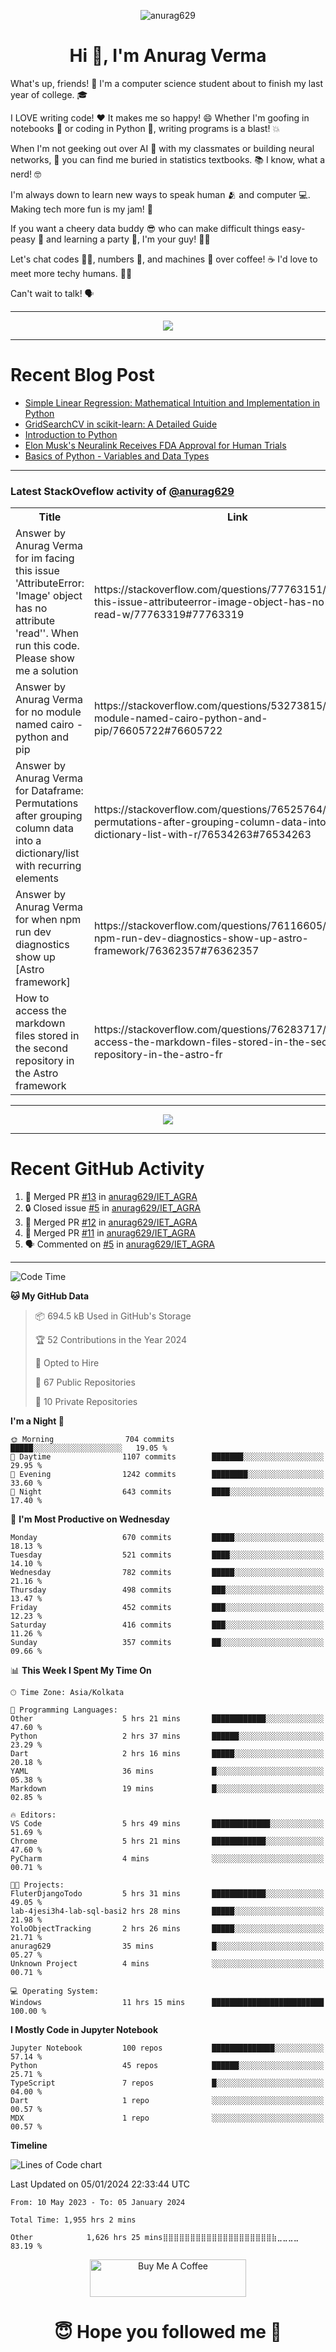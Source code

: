 

<p align="center"> <img src="https://komarev.com/ghpvc/?username=anurag629&label=Profile%20views&color=0e75b6&style=flat" alt="anurag629" /> </p>

<h1 align="center">Hi 👋, I'm Anurag Verma</h1>

What's up, friends! 👋 I'm a computer science student about to finish my last year of college. 🎓

I LOVE writing code! ❤️ It makes me so happy! 😄 Whether I'm goofing in notebooks 📓 or coding in Python 🐍, writing programs is a blast! 💥

When I'm not geeking out over AI 🤖 with my classmates or building neural networks, 🧠 you can find me buried in statistics textbooks. 📚 I know, what a nerd! 🤓

I'm always down to learn new ways to speak human 🫂 and computer 💻. Making tech more fun is my jam! 🍇

If you want a cheery data buddy 😎 who can make difficult things easy-peasy 🥝 and learning a party 🎉, I'm your guy! 🙋‍♂️

Let's chat codes 👨‍💻, numbers 🧮, and machines 🤖 over coffee! ☕ I'd love to meet more techy humans. 💁‍♂️

Can't wait to talk! 🗣️

---

<p align="center">
  <img src="https://spotify-github-profile.vercel.app/api/view.svg?uid=mwvywke3fo2gajpenodnmobfh&cover_image=true&theme=default&show_offline=false&background_color=121212&interchange=false&bar_color=53b14f&bar_color_cover=true">
</p>

---

# Recent Blog Post

<!-- BLOG-POST-LIST:START -->
- [Simple Linear Regression: Mathematical Intuition and Implementation in Python](https://codercops.tech/blog/machine-learning-algorithms/simple-linear-regression-mathematical-intuation)
- [GridSearchCV in scikit-learn: A Detailed Guide](https://codercops.tech/blog/gridsearchcv-in-scikit-learn-a-detailed-guide)
- [Introduction to Python](https://codercops.tech/blog/python-tutorial/introduction-to-python)
- [Elon Musk&#39;s Neuralink Receives FDA Approval for Human Trials](https://codercops.tech/blog/elon-musks-neuralink-receives-fda-approval-for-human-trials)
- [Basics of Python - Variables and Data Types](https://codercops.tech/blog/python-basics-of-python-variables-and-data-types)
<!-- BLOG-POST-LIST:END -->

---

### Latest StackOveflow activity of [@anurag629](https://github.com/anurag629)
<table>
  <tr><th>Title</th><th>Link</th></tr>
  <!-- STACKOVERFLOW:START --><tr><td>Answer by Anurag Verma for im facing this issue &#39;AttributeError: &#39;Image&#39; object has no attribute &#39;read&#39;&#39;. When run this code. Please show me a solution</td><td>https://stackoverflow.com/questions/77763151/im-facing-this-issue-attributeerror-image-object-has-no-attribute-read-w/77763319#77763319</td></tr><tr><td>Answer by Anurag Verma for no module named cairo - python and pip</td><td>https://stackoverflow.com/questions/53273815/no-module-named-cairo-python-and-pip/76605722#76605722</td></tr><tr><td>Answer by Anurag Verma for Dataframe: Permutations after grouping column data into a dictionary/list with recurring elements</td><td>https://stackoverflow.com/questions/76525764/dataframe-permutations-after-grouping-column-data-into-a-dictionary-list-with-r/76534263#76534263</td></tr><tr><td>Answer by Anurag Verma for when npm run dev diagnostics show up [Astro framework]</td><td>https://stackoverflow.com/questions/76116605/when-npm-run-dev-diagnostics-show-up-astro-framework/76362357#76362357</td></tr><tr><td>How to access the markdown files stored in the second repository in the Astro framework</td><td>https://stackoverflow.com/questions/76283717/how-to-access-the-markdown-files-stored-in-the-second-repository-in-the-astro-fr</td></tr><!-- STACKOVERFLOW:END -->
</table>

---

<p align="center">
  <img alig src="https://github-profile-trophy.vercel.app/?username=anurag629&theme=onedark&column=-1" />
</p>

---

# Recent GitHub Activity
<!--START_SECTION:activity-->
1. 🎉 Merged PR [#13](https://github.com/anurag629/IET_AGRA/pull/13) in [anurag629/IET_AGRA](https://github.com/anurag629/IET_AGRA)
2. 🔒 Closed issue [#5](https://github.com/anurag629/IET_AGRA/issues/5) in [anurag629/IET_AGRA](https://github.com/anurag629/IET_AGRA)
3. 🎉 Merged PR [#12](https://github.com/anurag629/IET_AGRA/pull/12) in [anurag629/IET_AGRA](https://github.com/anurag629/IET_AGRA)
4. 🎉 Merged PR [#11](https://github.com/anurag629/IET_AGRA/pull/11) in [anurag629/IET_AGRA](https://github.com/anurag629/IET_AGRA)
5. 🗣 Commented on [#5](https://github.com/anurag629/IET_AGRA/issues/5#issuecomment-1854540580) in [anurag629/IET_AGRA](https://github.com/anurag629/IET_AGRA)
<!--END_SECTION:activity-->

---

<!--START_SECTION:waka-->
![Code Time](http://img.shields.io/badge/Code%20Time-1%2C957%20hrs%2011%20mins-blue)

**🐱 My GitHub Data** 

> 📦 694.5 kB Used in GitHub's Storage 
 > 
> 🏆 52 Contributions in the Year 2024
 > 
> 💼 Opted to Hire
 > 
> 📜 67 Public Repositories 
 > 
> 🔑 10 Private Repositories 
 > 
**I'm a Night 🦉** 

```text
🌞 Morning                704 commits         █████░░░░░░░░░░░░░░░░░░░░   19.05 % 
🌆 Daytime                1107 commits        ███████░░░░░░░░░░░░░░░░░░   29.95 % 
🌃 Evening                1242 commits        ████████░░░░░░░░░░░░░░░░░   33.60 % 
🌙 Night                  643 commits         ████░░░░░░░░░░░░░░░░░░░░░   17.40 % 
```
📅 **I'm Most Productive on Wednesday** 

```text
Monday                   670 commits         █████░░░░░░░░░░░░░░░░░░░░   18.13 % 
Tuesday                  521 commits         ████░░░░░░░░░░░░░░░░░░░░░   14.10 % 
Wednesday                782 commits         █████░░░░░░░░░░░░░░░░░░░░   21.16 % 
Thursday                 498 commits         ███░░░░░░░░░░░░░░░░░░░░░░   13.47 % 
Friday                   452 commits         ███░░░░░░░░░░░░░░░░░░░░░░   12.23 % 
Saturday                 416 commits         ███░░░░░░░░░░░░░░░░░░░░░░   11.26 % 
Sunday                   357 commits         ██░░░░░░░░░░░░░░░░░░░░░░░   09.66 % 
```


📊 **This Week I Spent My Time On** 

```text
🕑︎ Time Zone: Asia/Kolkata

💬 Programming Languages: 
Other                    5 hrs 21 mins       ████████████░░░░░░░░░░░░░   47.60 % 
Python                   2 hrs 37 mins       ██████░░░░░░░░░░░░░░░░░░░   23.29 % 
Dart                     2 hrs 16 mins       █████░░░░░░░░░░░░░░░░░░░░   20.18 % 
YAML                     36 mins             █░░░░░░░░░░░░░░░░░░░░░░░░   05.38 % 
Markdown                 19 mins             █░░░░░░░░░░░░░░░░░░░░░░░░   02.85 % 

🔥 Editors: 
VS Code                  5 hrs 49 mins       █████████████░░░░░░░░░░░░   51.69 % 
Chrome                   5 hrs 21 mins       ████████████░░░░░░░░░░░░░   47.60 % 
PyCharm                  4 mins              ░░░░░░░░░░░░░░░░░░░░░░░░░   00.71 % 

🐱‍💻 Projects: 
FluterDjangoTodo         5 hrs 31 mins       ████████████░░░░░░░░░░░░░   49.05 % 
lab-4jesi3h4-lab-sql-basi2 hrs 28 mins       █████░░░░░░░░░░░░░░░░░░░░   21.98 % 
YoloObjectTracking       2 hrs 26 mins       █████░░░░░░░░░░░░░░░░░░░░   21.71 % 
anurag629                35 mins             █░░░░░░░░░░░░░░░░░░░░░░░░   05.27 % 
Unknown Project          4 mins              ░░░░░░░░░░░░░░░░░░░░░░░░░   00.71 % 

💻 Operating System: 
Windows                  11 hrs 15 mins      █████████████████████████   100.00 % 
```

**I Mostly Code in Jupyter Notebook** 

```text
Jupyter Notebook         100 repos           ██████████████░░░░░░░░░░░   57.14 % 
Python                   45 repos            ██████░░░░░░░░░░░░░░░░░░░   25.71 % 
TypeScript               7 repos             █░░░░░░░░░░░░░░░░░░░░░░░░   04.00 % 
Dart                     1 repo              ░░░░░░░░░░░░░░░░░░░░░░░░░   00.57 % 
MDX                      1 repo              ░░░░░░░░░░░░░░░░░░░░░░░░░   00.57 % 
```



**Timeline**

![Lines of Code chart](https://raw.githubusercontent.com/anurag629/anurag629/main/assets/bar_graph.png)


 Last Updated on 05/01/2024 22:33:44 UTC
<!--END_SECTION:waka-->

<!--START_SECTION:waka-simple-->

```text
From: 10 May 2023 - To: 05 January 2024

Total Time: 1,955 hrs 2 mins

Other            1,626 hrs 25 mins⣿⣿⣿⣿⣿⣿⣿⣿⣿⣿⣿⣿⣿⣿⣿⣿⣿⣿⣿⣿⣷⣀⣀⣀⣀   83.19 %
```

<!--END_SECTION:waka-simple-->

<p align="center"> 
<a href="https://www.buymeacoffee.com/anurag629" target="_blank"><img src="https://cdn.buymeacoffee.com/buttons/default-orange.png" alt="Buy Me A Coffee" height="60" width="250"></a>
</p>


<h1 align="center"> 😇 Hope you followed me 🥰  </h1>
